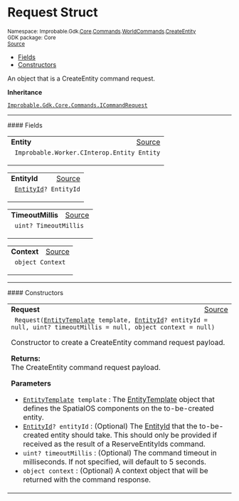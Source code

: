 
# Request Struct
<sup>
Namespace: Improbable.Gdk.<a href="{{urlRoot}}/api/core-index">Core</a>.<a href="{{urlRoot}}/api/core/commands-index">Commands</a>.<a href="{{urlRoot}}/api/core/commands/world-commands">WorldCommands</a>.<a href="{{urlRoot}}/api/core/commands/world-commands/create-entity">CreateEntity</a><br/>
GDK package: Core<br/>
<a href="https://www.github.com/spatialos/gdk-for-unity/blob/3a2a2965/workers/unity/Packages/io.improbable.gdk.core/Commands/WorldCommands/CreateEntity.cs/#L13">Source</a>
<style>
a code {
                    padding: 0em 0.25em!important;
}
code {
                    background-color: #ffffff!important;
}
</style>
</sup>
<nav id="pageToc" class="page-toc"><ul><li><a href="#fields">Fields</a>
<li><a href="#constructors">Constructors</a>
</ul></nav>

</p>



<p>An object that is a CreateEntity command request. </p>



</p>

<b>Inheritance</b>

<code><a href="{{urlRoot}}/api/core/commands/i-command-request">Improbable.Gdk.Core.Commands.ICommandRequest</a></code>






</p>
<hr style="width:100%; border-top-color:#d8d8d8" />
#### Fields


</p>




<table width="100%">
    <tr>
        <td style="border-right:none"><a id="entity"></a><b>Entity</b></td>
        <td style="border-left:none; text-align:right"><a href="https://www.github.com/spatialos/gdk-for-unity/blob/3a2a2965/workers/unity/Packages/io.improbable.gdk.core/Commands/WorldCommands/CreateEntity.cs/#L15">Source</a></td>
    </tr>
    <tr>
        <td colspan="2">
<code> Improbable.Worker.CInterop.Entity Entity</code></p>


</td>
    </tr>
</table>


<table width="100%">
    <tr>
        <td style="border-right:none"><a id="entityid"></a><b>EntityId</b></td>
        <td style="border-left:none; text-align:right"><a href="https://www.github.com/spatialos/gdk-for-unity/blob/3a2a2965/workers/unity/Packages/io.improbable.gdk.core/Commands/WorldCommands/CreateEntity.cs/#L16">Source</a></td>
    </tr>
    <tr>
        <td colspan="2">
<code> <a href="{{urlRoot}}/api/core/entity-id">EntityId</a>? EntityId</code></p>


</td>
    </tr>
</table>


<table width="100%">
    <tr>
        <td style="border-right:none"><a id="timeoutmillis"></a><b>TimeoutMillis</b></td>
        <td style="border-left:none; text-align:right"><a href="https://www.github.com/spatialos/gdk-for-unity/blob/3a2a2965/workers/unity/Packages/io.improbable.gdk.core/Commands/WorldCommands/CreateEntity.cs/#L17">Source</a></td>
    </tr>
    <tr>
        <td colspan="2">
<code> uint? TimeoutMillis</code></p>


</td>
    </tr>
</table>


<table width="100%">
    <tr>
        <td style="border-right:none"><a id="context"></a><b>Context</b></td>
        <td style="border-left:none; text-align:right"><a href="https://www.github.com/spatialos/gdk-for-unity/blob/3a2a2965/workers/unity/Packages/io.improbable.gdk.core/Commands/WorldCommands/CreateEntity.cs/#L18">Source</a></td>
    </tr>
    <tr>
        <td colspan="2">
<code> object Context</code></p>


</td>
    </tr>
</table>







</p>
<hr style="width:100%; border-top-color:#d8d8d8" />
#### Constructors


</p>




<table width="100%">
    <tr>
        <td style="border-right:none"><a id="request-entitytemplate-entityid-uint-object"></a><b>Request</b></td>
        <td style="border-left:none; text-align:right"><a href="https://www.github.com/spatialos/gdk-for-unity/blob/3a2a2965/workers/unity/Packages/io.improbable.gdk.core/Commands/WorldCommands/CreateEntity.cs/#L37">Source</a></td>
    </tr>
    <tr>
        <td colspan="2">
<code> Request(<a href="{{urlRoot}}/api/core/entity-template">EntityTemplate</a> template, <a href="{{urlRoot}}/api/core/entity-id">EntityId</a>? entityId = null, uint? timeoutMillis = null, object context = null)</code></p>
Constructor to create a CreateEntity command request payload. 
</p><b>Returns:</b></br>The CreateEntity command request payload.

</p>

<b>Parameters</b>

<ul>
<li><code><a href="{{urlRoot}}/api/core/entity-template">EntityTemplate</a> template</code> : The <a href="{{urlRoot}}/api/core/entity-template">EntityTemplate</a> object that defines the SpatialOS components on the to-be-created entity. </li>
<li><code><a href="{{urlRoot}}/api/core/entity-id">EntityId</a>? entityId</code> : (Optional) The <a href="{{urlRoot}}/api/core/entity-id">EntityId</a> that the to-be-created entity should take. This should only be provided if received as the result of a ReserveEntityIds command. </li>
<li><code>uint? timeoutMillis</code> : (Optional) The command timeout in milliseconds. If not specified, will default to 5 seconds. </li>
<li><code>object context</code> : (Optional) A context object that will be returned with the command response. </li>
</ul>





</td>
    </tr>
</table>







